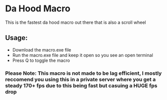 # Da Hood Macro
This is the fastest da hood macro out there that is also a scroll wheel

## Usage:
- Download the macro.exe file
- Run the macro.exe file and keep it open so you see an open terminal
- Press Q to toggle the macro

### Please Note: This macro is not made to be lag efficient, I mostly reccomend you using this in a private server where you get a steady 170+ fps due to this being fast but casuing a HUGE fps drop
